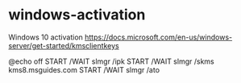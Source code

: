 # windows-activation
Windows 10 activation https://docs.microsoft.com/en-us/windows-server/get-started/kmsclientkeys

@echo off
START /WAIT slmgr /ipk <serial-number>
START /WAIT slmgr /skms kms8.msguides.com
START /WAIT slmgr /ato
